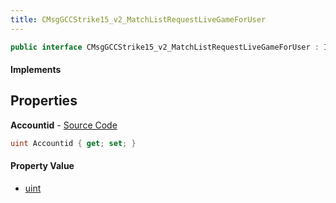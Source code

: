 ```yaml
---
title: CMsgGCCStrike15_v2_MatchListRequestLiveGameForUser
---
```


```csharp
public interface CMsgGCCStrike15_v2_MatchListRequestLiveGameForUser : ITypedProtobuf<CMsgGCCStrike15_v2_MatchListRequestLiveGameForUser>, INativeHandle
```

#### Implements

## Properties

**Accountid** - [Source Code](https://github.com/swiftly-solution/swiftlys2/blob/main/managed/src/SwiftlyS2.Generated/Protobufs/Interfaces/CMsgGCCStrike15_v2_MatchListRequestLiveGameForUser.cs#L13)

```csharp
uint Accountid { get; set; }
```

#### Property Value

- [uint](https://learn.microsoft.com/dotnet/api/system.uint32)

